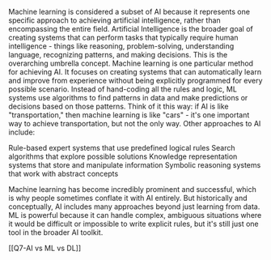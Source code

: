 Machine learning is considered a subset of AI because it represents one specific approach to achieving artificial intelligence, rather than encompassing the entire field.
Artificial Intelligence is the broader goal of creating systems that can perform tasks that typically require human intelligence - things like reasoning, problem-solving, understanding language, recognizing patterns, and making decisions. This is the overarching umbrella concept.
Machine learning is one particular method for achieving AI. It focuses on creating systems that can automatically learn and improve from experience without being explicitly programmed for every possible scenario. Instead of hand-coding all the rules and logic, ML systems use algorithms to find patterns in data and make predictions or decisions based on those patterns.
Think of it this way: if AI is like "transportation," then machine learning is like "cars" - it's one important way to achieve transportation, but not the only way. Other approaches to AI include:

Rule-based expert systems that use predefined logical rules
Search algorithms that explore possible solutions
Knowledge representation systems that store and manipulate information
Symbolic reasoning systems that work with abstract concepts

Machine learning has become incredibly prominent and successful, which is why people sometimes conflate it with AI entirely. But historically and conceptually, AI includes many approaches beyond just learning from data. ML is powerful because it can handle complex, ambiguous situations where it would be difficult or impossible to write explicit rules, but it's still just one tool in the broader AI toolkit.


[[Q7-AI vs ML vs DL]]